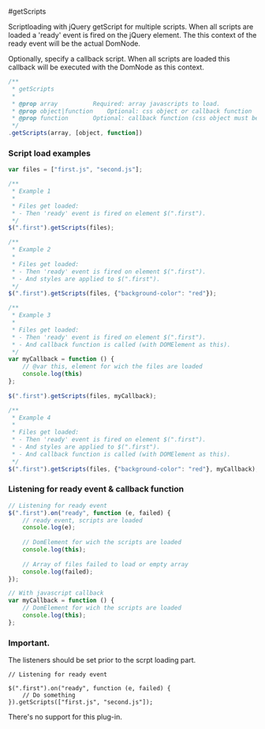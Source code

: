 #getScripts

Scriptloading with jQuery getScript for multiple scripts. When all scripts are loaded a 'ready' event is fired on the jQuery element. The this context of the ready event will be the actual DomNode.

Optionally, specify a callback script. When all scripts are loaded this callback will be executed with the DomNode as this context.

````javascript
/**
 * getScripts
 *
 * @prop array 			Required: array javascripts to load.
 * @prop object|function 	Optional: css object or callback function 
 * @prop function 		Optional: callback function (css object must be set)
 */
.getScripts(array, [object, function])
````

### Script load examples

````javascript
var files = ["first.js", "second.js"];

/**
 * Example 1
 * 
 * Files get loaded:
 * - Then 'ready' event is fired on element $(".first").
 */
$(".first").getScripts(files);

/**
 * Example 2
 * 
 * Files get loaded:
 * - Then 'ready' event is fired on element $(".first").
 * - And styles are applied to $(".first").
 */
$(".first").getScripts(files, {"background-color": "red"});

/**
 * Example 3
 * 
 * Files get loaded:
 * - Then 'ready' event is fired on element $(".first").
 * - And callback function is called (with DOMElement as this).
 */
var myCallback = function () {
	// @var this, element for wich the files are loaded
	console.log(this)
};
 
$(".first").getScripts(files, myCallback);

/**
 * Example 4
 * 
 * Files get loaded:
 * - Then 'ready' event is fired on element $(".first").
 * - And styles are applied to $(".first").
 * - And callback function is called (with DOMElement as this).
 */
$(".first").getScripts(files, {"background-color": "red"}, myCallback);

````
### Listening for ready event & callback function

````javascript
// Listening for ready event
$(".first").on("ready", function (e, failed) {
	// ready event, scripts are loaded
	console.log(e);
	
	// DomElement for wich the scripts are loaded
	console.log(this);
	
	// Array of files failed to load or empty array
	console.log(failed);
});

// With javascript callback
var myCallback = function () {
	// DomElement for wich the scripts are loaded
	console.log(this);
};

````

### Important.

The listeners should be set prior to the scrpt loading part.

````javascrip
// Listening for ready event

$(".first").on("ready", function (e, failed) {
	// Do something
}).getScripts(["first.js", "second.js"]);
````


There's no support for this plug-in.
